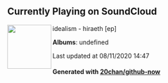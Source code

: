## Currently Playing on SoundCloud

[<img align="left" width="100" src="https://i1.sndcdn.com/artworks-000206241476-4qetje-t120x120.jpg">](https://soundcloud.com/idealismus/hiraeth-ep-1)

idealism - hiraeth [ep]

**Albums**: undefined

Last updated at 08/11/2020 14:47

#### Generated with [20chan/github-now](https://github.com/20chan/github-now)


<!--
**20chan/20chan** is a ✨ _special_ ✨ repository because its `README.md` (this file) appears on your GitHub profile.

Here are some ideas to get you started:

- 🔭 I’m currently working on ...
- 🌱 I’m currently learning ...
- 👯 I’m looking to collaborate on ...
- 🤔 I’m looking for help with ...
- 💬 Ask me about ...
- 📫 How to reach me: ...
- 😄 Pronouns: ...
- ⚡ Fun fact: ...
-->
